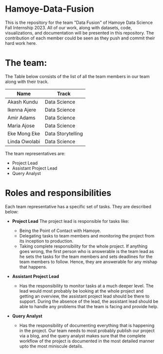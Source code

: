 # Hamoye-Data-Fusion
This is the repository for the team "Data Fusion" of Hamoye Data Science Fall Internship 2023. All of our work, along with datasets, code, visualizations, and documentation will be presented in this repository. The contribution of each member could be seen as they push and commit their hard work here.

# The team:

The Table below consists of the list of all the team members in our team along with their track.

| Name | Track |
| --- | --- |
| Akash Kundu | Data Science |
| Ikenna Ajere | Data Science |
| Amir Adams | Data Science |
| Maria Ajose | Data Science |
| Eke Mong Eke | Data Storytelling |
| Linda Owolabi | Data Science |

The team representatives are:

-  Project Lead
- Assistant Project Lead
- Query Analyst

# Roles and responsibilities

Each team representative has a specific set of tasks. They are described below:

- **Project Lead**
The project lead is responsible for tasks like:

	- Being the Point of Contact with Hamoye.
	- Delegating tasks to team members and monitoring the project from its inception to production.
	- Taking complete responsibility for the whole project. If anything goes wrong, the first person who is answerable is the team lead as he sets the tasks for the team members and sets deadlines for the team members to follow. Hence, they are answerable for any mishap that happens.

- **Assistant Project Lead**
	 
	- Has the responsibility to monitor tasks at a much deeper level. The lead would most probably be looking at the whole project and getting an overview, the assistant project lead should be there to support. During the absence of the lead, the assistant lead should be able to handle any problems that the team is facing and provide help.

- **Query Analyst**

	- Has the responsibility of documenting everything that is happening in the project. Our team needs to most probably publish our project via a blog, and the query analyst makes sure that the complete workflow of the project is documented in the most detailed manner upto the most miniscule details.
